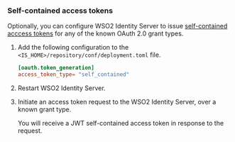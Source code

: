 ### Self-contained access tokens

Optionally, you can configure WSO2 Identity Server to issue [self-contained acccess tokens](../../references/concepts/authorization/access-token.md) for any of the known OAuth 2.0 grant types.

1. Add the following configuration to the `<IS_HOME>/repository/conf/deployment.toml` file.

    ```toml
    [oauth.token_generation]
    access_token_type= "self_contained" 
    ```

2. Restart WSO2 Identity Server.

3. Initiate an access token request to the WSO2 Identity Server, over a known grant type. 

    You will receive a JWT self-contained access token in response to the request. 